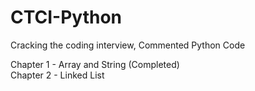 # CTCI-Python
Cracking the coding interview, Commented Python Code

Chapter 1 - Array and String (Completed) <br>
Chapter 2 - Linked List 
 
